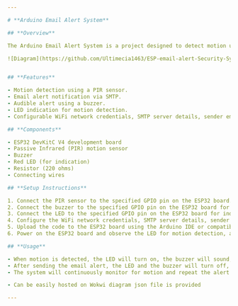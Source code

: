 ```yaml
---

# **Arduino Email Alert System**

## **Overview**

The Arduino Email Alert System is a project designed to detect motion using a Passive Infrared (PIR) sensor connected to an ESP32 development board. When motion is detected, the system sends an email alert to a specified recipient using Simple Mail Transfer Protocol (SMTP). Additionally, a buzzer is used to provide audible indication of motion detection.

![Diagram](https://github.com/Ultimecia1463/ESP-email-alert-Security-System/raw/main/diagram%20img.png)


## **Features**

- Motion detection using a PIR sensor.
- Email alert notification via SMTP.
- Audible alert using a buzzer.
- LED indication for motion detection.
- Configurable WiFi network credentials, SMTP server details, sender email address, and recipient email address.

## **Components**

- ESP32 DevKitC V4 development board
- Passive Infrared (PIR) motion sensor
- Buzzer
- Red LED (for indication)
- Resistor (220 ohms)
- Connecting wires

## **Setup Instructions**

1. Connect the PIR sensor to the specified GPIO pin on the ESP32 board.
2. Connect the buzzer to the specified GPIO pin on the ESP32 board for audible alert.
3. Connect the LED to the specified GPIO pin on the ESP32 board for indication.
4. Configure the WiFi network credentials, SMTP server details, sender email address, and recipient email address in the code.
5. Upload the code to the ESP32 board using the Arduino IDE or compatible software.
6. Power on the ESP32 board and observe the LED for motion detection, and listen for the buzzer for audible alerts.

## **Usage**

- When motion is detected, the LED will turn on, the buzzer will sound, and an email alert will be sent to the specified recipient.
- After sending the email alert, the LED and the buzzer will turn off, indicating the end of the alert process.
- The system will continuously monitor for motion and repeat the alert process as needed.

- Can be easily hosted on Wokwi diagram json file is provided

---
```


